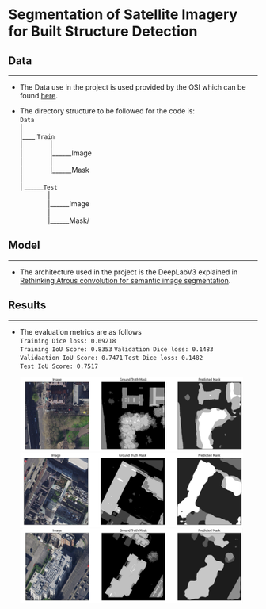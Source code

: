 # Segmentation of Satellite Imagery for Built Structure Detection

## Data
-----

- The Data use in the project is used provided by the OSI which can be found [here](https://drive.google.com/drive/folders/14sBkjeYY7R1S9NzWI5fGLX8XTuc8puHy).


- The directory structure to be followed for the code is:\
`Data`\
|\
|____ `Train`\
|&emsp;&emsp;&emsp;&emsp;|\
|&emsp;&emsp;&emsp;&emsp;|______Image\
|&emsp;&emsp;&emsp;&emsp;|\
|&emsp;&emsp;&emsp;&emsp;|______Mask\
|\
| ______`Test`\
&emsp;&emsp;&emsp;&emsp;|\
&emsp;&emsp;&emsp;&emsp;|______Image\
&emsp;&emsp;&emsp;&emsp;|\
&emsp;&emsp;&emsp;&emsp;|______Mask/


## Model
----
- The architecture used in the project is the DeepLabV3 explained in [Rethinking Atrous convolution for semantic image segmentation](https://arxiv.org/abs/1706.05587).


## Results
-----
- The evaluation metrics are as follows\
<space> `Training Dice loss: 0.09218`\
`Training IoU Score: 0.8353`
`Validation Dice loss: 0.1483`\
`Validaation IoU Score: 0.7471`
`Test Dice loss: 0.1482`\
`Test IoU Score: 0.7517`



    <img src="results/1.png" alt="Result 1" style="height: 150px;width:450px;"/>
    <img src="results/2.png" alt="Result 2" style="height: 150px;width:450px;"/>
    <img src="results/3.png" alt="Result 3" style="height: 150px;width:450px;"/>